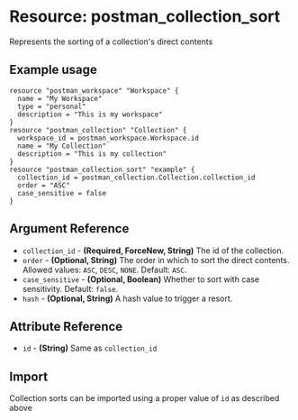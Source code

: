 # Resource: postman_collection_sort
Represents the sorting of a collection's direct contents
## Example usage
```hcl
resource "postman_workspace" "Workspace" {
  name = "My Workspace"
  type = "personal"
  description = "This is my workspace"
}
resource "postman_collection" "Collection" {
  workspace_id = postman_workspace.Workspace.id
  name = "My Collection"
  description = "This is my collection"
}
resource "postman_collection_sort" "example" {
  collection_id = postman_collection.Collection.collection_id
  order = "ASC"
  case_sensitive = false
}
```
## Argument Reference
* `collection_id` - **(Required, ForceNew, String)** The id of the collection.
* `order` - **(Optional, String)** The order in which to sort the direct contents. Allowed values: `ASC`, `DESC`, `NONE`. Default: `ASC`.
* `case_sensitive` - **(Optional, Boolean)** Whether to sort with case sensitivity. Default: `false`.
* `hash` - **(Optional, String)** A hash value to trigger a resort.
## Attribute Reference
* `id` - **(String)** Same as `collection_id`
## Import
Collection sorts can be imported using a proper value of `id` as described above
